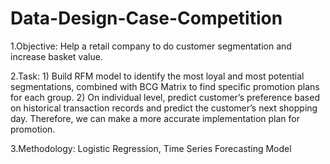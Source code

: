 # Data-Design-Case-Competition 
1.Objective: Help a retail company to do customer segmentation and increase basket value. 

2.Task: 1) Build RFM model to identify the most loyal and most potential segmentations, combined with BCG Matrix to find specific promotion plans for each group. 2) On individual level, predict customer’s preference based on historical transaction records and predict the customer’s next shopping day. Therefore, we can make a more accurate implementation plan for promotion. 

3.Methodology: Logistic Regression, Time Series Forecasting Model
